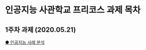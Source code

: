 # 인공지능 사관학교 프리코스 과제 목차

## 1주차 과제 (2020.05.21)
[● 인공지능 사례 분석](https://github.com/chabumhee/chabum/blob/master/1%EC%A3%BC%EC%B0%A8%EA%B3%BC%EC%A0%9C.ipynb)

